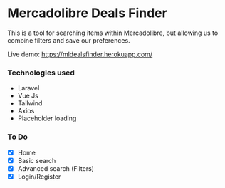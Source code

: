 # Mercadolibre Deals Finder

This is a tool for searching items within Mercadolibre, but allowing us to combine filters and save our preferences.

Live demo: https://mldealsfinder.herokuapp.com/

### Technologies used

- Laravel
- Vue Js
- Tailwind
- Axios
- Placeholder loading

### To Do

- [x] Home
- [x] Basic search
- [x] Advanced search (Filters)
- [x] Login/Register